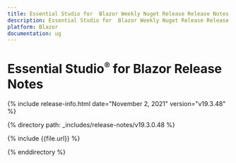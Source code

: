 ```yaml
---
title: Essential Studio for  Blazor Weekly Nuget Release Release Notes  
description: Essential Studio for  Blazor Weekly Nuget Release Release Notes  
platform: Blazor
documentation: ug
---
```


# Essential Studio<sup style="font-size:70%">&reg;</sup> for  Blazor  Release Notes  

{% include release-info.html date="November 2, 2021"  version="v19.3.48" %} 


{% directory path: _includes/release-notes/v19.3.0.48 %}

{% include {{file.url}} %}

{% enddirectory %}